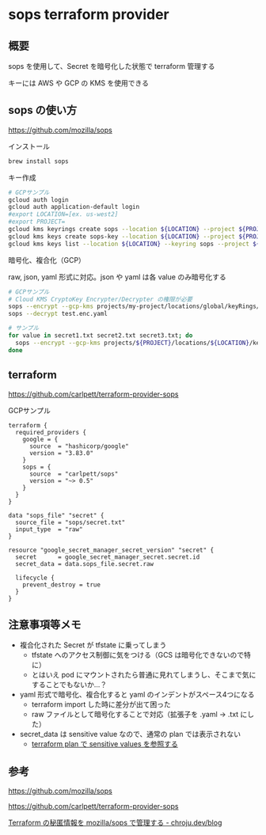 # sops terraform provider

## 概要

sops を使用して、Secret を暗号化した状態で terraform 管理する

キーには AWS や GCP の KMS を使用できる

## sops の使い方

https://github.com/mozilla/sops

インストール

```bash
brew install sops
```

キー作成

```bash
# GCPサンプル
gcloud auth login
gcloud auth application-default login
#export LOCATION=[ex. us-west2]
#export PROJECT=
gcloud kms keyrings create sops --location ${LOCATION} --project ${PROJECT}
gcloud kms keys create sops-key --location ${LOCATION} --project ${PROJECT} --keyring sops --purpose encryption
gcloud kms keys list --location ${LOCATION} --keyring sops --project ${PROJECT}
```

暗号化、複合化（GCP）

raw, json, yaml 形式に対応。json や yaml は各 value のみ暗号化する

```bash
# GCPサンプル
# Cloud KMS CryptoKey Encrypter/Decrypter の権限が必要
sops --encrypt --gcp-kms projects/my-project/locations/global/keyRings/sops/cryptoKeys/sops-key test.yaml > test.enc.yaml
sops --decrypt test.enc.yaml

# サンプル
for value in secret1.txt secret2.txt secret3.txt; do
  sops --encrypt --gcp-kms projects/${PROJECT}/locations/${LOCATION}/keyRings/sops/cryptoKeys/sops-key data/${value} > sops/${value}
done
```

## terraform

https://github.com/carlpett/terraform-provider-sops

GCPサンプル

```
terraform {
  required_providers {
    google = {
      source  = "hashicorp/google"
      version = "3.83.0"
    }
    sops = {
      source  = "carlpett/sops"
      version = "~> 0.5"
    }
  }
}

data "sops_file" "secret" {
  source_file = "sops/secret.txt"
  input_type  = "raw"
}

resource "google_secret_manager_secret_version" "secret" {
  secret      = google_secret_manager_secret.secret.id
  secret_data = data.sops_file.secret.raw

  lifecycle {
    prevent_destroy = true
  }
}
```

## 注意事項等メモ

- 複合化された Secret が tfstate に乗ってしまう
    - tfstate へのアクセス制御に気をつける（GCS は暗号化できないので特に）
    - とはいえ pod にマウントされたら普通に見れてしまうし、そこまで気にすることでもないか...？
- yaml 形式で暗号化、複合化すると yaml のインデントがスペース4つになる
    - terraform import した時に差分が出て困った
    - raw ファイルとして暗号化することで対応（拡張子を .yaml → .txt にした）
- secret_data は sensitive value なので、通常の plan では表示されない
    - [terraform plan で sensitive values を参照する](https://www.notion.so/terraform-plan-sensitive-values-e01c8a27e99145b8b3afe9a6cf982ce3)

## 参考

https://github.com/mozilla/sops

https://github.com/carlpett/terraform-provider-sops

[Terraform の秘匿情報を mozilla/sops で管理する - chroju.dev/blog](https://chroju.dev/blog/terraform_with_sops)